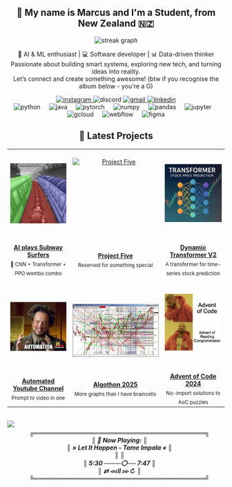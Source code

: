 <h2 align="center">👋 My name is Marcus and I'm a Student, from New Zealand 🇳🇿</h2>

<div align="center">
  <img src="https://streak-stats.demolab.com?user=Marques-079&locale=en&mode=daily&theme=dracula&hide_border=false&border_radius=5" height="150" alt="streak graph" />
</div>

<p align="center">
  🤖 AI & ML enthusiast | 💻 Software developer | 📊 Data-driven thinker<br>
  Passionate about building smart systems, exploring new tech, and turning ideas into reality.<br>
  Let’s connect and create something awesome! (btw if you recognise the album below - you're a G)
</p>

<div align="center">
  <a href="https://www.instagram.com/marcusochan/" target="_blank">
    <img src="https://img.shields.io/static/v1?message=Instagram&logo=instagram&label=&color=E4405F&logoColor=white&labelColor=&style=for-the-badge" height="35" alt="instagram" />
  </a>
  <img src="https://img.shields.io/static/v1?message=marce4523&logo=discord&label=Discord&color=808080&logoColor=white&labelColor=7289DA&style=for-the-badge" height="35" alt="discord" />
  <a href="mailto:marcus.o.chan@gmail.com" target="_blank">
    <img src="https://img.shields.io/static/v1?message=Gmail&logo=gmail&label=&color=D14836&logoColor=white&labelColor=&style=for-the-badge" height="35" alt="gmail" />
  </a>
  <a href="https://www.linkedin.com/in/marcus-chan-019136338/" target="_blank">
    <img src="https://img.shields.io/static/v1?message=LinkedIn&logo=linkedin&label=&color=0077B5&logoColor=white&labelColor=&style=for-the-badge" height="35" alt="linkedin" />
  </a>
</div>

<div align="center">
  <img src="https://cdn.jsdelivr.net/gh/devicons/devicon/icons/python/python-original.svg" height="30" alt="python" />
  <img width="12" />
  <img src="https://cdn.jsdelivr.net/gh/devicons/devicon/icons/java/java-original.svg" height="30" alt="java" />
  <img width="12" />
  <img src="https://cdn.jsdelivr.net/gh/devicons/devicon/icons/pytorch/pytorch-original.svg" height="30" alt="pytorch" />
  <img width="12" />
  <img src="https://cdn.jsdelivr.net/gh/devicons/devicon/icons/numpy/numpy-original.svg" height="30" alt="numpy" />
  <img width="12" />
  <img src="https://cdn.jsdelivr.net/gh/devicons/devicon/icons/pandas/pandas-original.svg" height="30" alt="pandas" />
  <img width="12" />
  <img src="https://cdn.jsdelivr.net/gh/devicons/devicon/icons/jupyter/jupyter-original.svg" height="30" alt="jupyter" />
  <img width="12" />
  <img src="https://cdn.jsdelivr.net/gh/devicons/devicon/icons/googlecloud/googlecloud-original.svg" height="30" alt="gcloud" />
  <img width="12" />
  <img src="https://cdn.jsdelivr.net/gh/devicons/devicon/icons/webflow/webflow-original.svg" height="30" alt="webflow" />
  <img width="12" />
  <img src="https://cdn.jsdelivr.net/gh/devicons/devicon/icons/figma/figma-original.svg" height="30" alt="figma" />
</div>

<h2 align="center">🌟 Latest Projects</h2>

<div align="center">
  <table align="center" width="90%">
    <tbody>
      <!-- ROW 1 -->
      <tr>
        <td align="center" width="33%">
          <a href="https://github.com/Marques-079/Ai-plays-SubwaySurfers">
            <img src="https://github.com/Marques-079/Ai-plays-SubwaySurfers/raw/ce738084cf4d34a9f7500e18d35e8db240206eb1/Images/Screenshot%20-githubmmain1.png"
                 alt="AI plays Subway Surfers" style="display:block;margin:0 auto;width:200px;height:200px;object-fit:contain;" />
          </a>
          <br />
          <a href="https://github.com/Marques-079/Ai-plays-SubwaySurfers"><strong>AI plays Subway Surfers</strong></a>
          <br /><sub>🚧 CNN + Transformer + PPO wombo combo</sub>
        </td>
        <td align="center" width="33%">
          <a href="https://github.com/Marques-079/REPO-FIVE">
            <img src="https://raw.githubusercontent.com/Marques-079/REPO-FIVE/branch/path/to/thumbnail.png"
                 alt="Project Five" style="display:block;margin:0 auto;width:200px;height:200px;object-fit:contain;" />
          </a>
          <br />
          <a href="https://github.com/Marques-079/REPO-FIVE"><strong>Project Five</strong></a>
          <br /><sub>Reserved for something special</sub>
        </td>
        <td align="center" width="33%">
          <a href="https://github.com/Marques-079/dynamictransformerV2">
            <img src="https://github.com/Marques-079/Ai-plays-SubwaySurfers/raw/ce738084cf4d34a9f7500e18d35e8db240206eb1/Images/Screenshot%202025-05-06.png"
                 alt="Dynamic Transformer V2" style="display:block;margin:0 auto;width:200px;height:200px;object-fit:contain;" />
          </a>
          <br />
          <a href="https://github.com/Marques-079/dynamictransformerV2"><strong>Dynamic Transformer V2</strong></a>
          <br /><sub>A transformer for time-series stock prediction</sub>
        </td>
      </tr>
      <!-- ROW 2 -->
      <tr>
        <td align="center" width="33%">
          <a href="https://github.com/Marques-079/more-attention">
            <img src="https://github.com/Marques-079/Marques-079/blob/e53b16d8d3f22b5deb7c4e90f704597a41f7edcf/github_automaiton.jpeg"
                 alt="Project Four" style="display:block;margin:0 auto;width:200px;height:200px;object-fit:contain;" />
          </a>
          <br />
          <a href="https://github.com/Marques-079/more-attention"><strong>Automated Youtube Channel</strong></a>
          <br /><sub>Prompt to video in one</sub>
        </td> 
        <td align="center" width="33%">
          <a href="https://github.com/Marques-079/2025-algothon">
            <img src="https://github.com/Marques-079/Marques-079/blob/e53b16d8d3f22b5deb7c4e90f704597a41f7edcf/963df710823a4759331d95545f2977d9.jpg"
                 alt="Project Five" style="display:block;margin:0 auto;width:200px;height:200px;object-fit:contain;" />
          </a>
          <br />
          <a href="https://github.com/Marques-079/2025-algothon"><strong>Algothon 2025</strong></a>
          <br /><sub>More graphs than I have braincells</sub>
        </td>
        <td align="center" width="33%">
          <a href="https://github.com/Marques-079/Advent-of-Code-2024---No-imports">
            <img src="https://github.com/Marques-079/Ai-plays-SubwaySurfers/raw/ce738084cf4d34a9f7500e18d35e8db240206eb1/Images/Screenshot%202025-05-0.png"
                 alt="Advent of Code 2024 – No imports" style="display:block;margin:0 auto;width:200px;height:200px;object-fit:contain;" />
          </a>
          <br />
          <a href="https://github.com/Marques-079/Advent-of-Code-2024---No-imports"><strong>Advent of Code 2024</strong></a>
          <br /><sub>No-import solutions to AoC puzzles</sub>
        </td>
      </tr>
    </tbody>
  </table>
</div>


<br clear="both"> <img align="left" height="250" src="https://upload.wikimedia.org/wikipedia/en/9/9b/Tame_Impala_-_Currents.png" /><h5 align="center">╔════════════════════════════════════════╗<br>║ 🎵 Now Playing: ║<br>║ » Let It Happen - Tame Impala « ║<br>║ ║<br>║ 5:30 ────〇── 7:47 ║<br>║ ⇄ ◃◃ ⅠⅠ ▹▹ ↻ ║<br>╚════════════════════════════════════════╝</h5>


